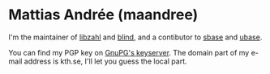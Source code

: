 Mattias Andrée (maandree)
==========================
I'm the maintainer of [libzahl](//libs.suckless.org/libzahl/)
and [blind](//tools.suckless.org/blind/), and a contibutor
to [sbase](//core.suckless.org/sbase/) and
[ubase](//core.suckless.org/ubase/).

You can find my PGP key on
[GnuPG's keyserver](https://keys.gnupg.net/pks/lookup?op=get&search=0x531967546ABC233E).
The domain part of my e-mail address is kth.se, I'll let you
guess the local part.
